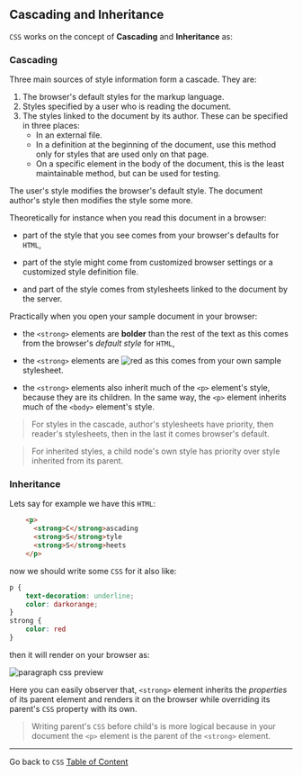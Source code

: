 ## Cascading and Inheritance

`CSS` works on the concept of **Cascading** and **Inheritance** as:


### Cascading

Three main sources of style information form a cascade. They are:
1. The browser's default styles for the markup language.
2. Styles specified by a user who is reading the document.
3. The styles linked to the document by its author. These can be specified in three places:
	 - In an external file.
	 - In a definition at the beginning of the document, use this method only for styles that are used only on that page.
	 - On a specific element in the body of the document, this is the least maintainable method, but can be used for testing.

The user's style modifies the browser's default style. The document author's style then modifies the style some more.


Theoretically for instance when you read this document in a browser:

- part of the style that you see comes from your browser's defaults for `HTML`,

- part of the style might come from customized browser settings or a customized style definition file.

- and part of the style comes from stylesheets linked to the document by the server.

Practically when you open your sample document in your browser:

- the `<strong>` elements are **bolder** than the rest of the text as this comes from the browser's *default style* for `HTML`,

- the `<strong>` elements are ![red](http://i.imgur.com/XdvurDz.jpg) as this comes from your own sample stylesheet.

- the `<strong>` elements also inherit much of the `<p>` element's style, because they are its children. In the same way, the `<p>` element inherits much of the `<body>` element's style.

> For styles in the cascade, author's stylesheets have priority, then reader's stylesheets, then in the last it comes browser's default.

> For inherited styles, a child node's own style has priority over style inherited from its parent.



### Inheritance

Lets say for example we have this `HTML`:

```html
	<p>
	  <strong>C</strong>ascading
	  <strong>S</strong>tyle
	  <strong>S</strong>heets
	</p>
```

now we should write some `CSS` for it also like:

```css
p { 
	text-decoration: underline; 
	color: darkorange; 
}
strong { 
	color: red 
}
```

then it will render on your browser as:

![paragraph css preview](http://i.imgur.com/CypoXXK.jpg)

Here you can easily observer that, `<strong>` element inherits the *properties* of its parent element and renders it on the browser while overriding its parent's `CSS` property with its own.

> Writing parent's `CSS` before child's is more logical because in your document the `<p>` element is the parent of the `<strong>` element.

----
Go back to `CSS` [Table of Content](css.md)